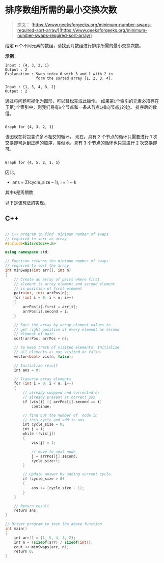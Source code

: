 # 排序数组所需的最小交换次数

> 原文： [https://www.geeksforgeeks.org/minimum-number-swaps-required-sort-array/](https://www.geeksforgeeks.org/minimum-number-swaps-required-sort-array/)

给定 **n** 个不同元素的数组，请找到对数组进行排序所需的最小交换次数。

**示例**：

```
Input : {4, 3, 2, 1}
Output : 2
Explanation : Swap index 0 with 3 and 1 with 2 to 
              form the sorted array {1, 2, 3, 4}.

Input : {1, 5, 4, 3, 2}
Output : 2

```



通过将问题可视化为图形，可以轻松完成此操作。 如果第`i`个索引的元素必须存在于第`j`个索引中，则我们将有`n`个节点和一条从节点`i`指向节点`j`的边。 排序后的数组。

```

Graph for {4, 3, 2, 1}

```

该图现在将包含许多不相交的循环。 现在，具有 2 个节点的循环只需要进行 1 次交换即可达到正确的顺序，类似地，具有 3 个节点的循环也只需进行 2 次交换即可。

```

Graph for {4, 5, 2, 1, 5}

```

因此，

*   ans = Σ(cycle_size – 1), i = 1 ~ k

其中`k`是周期数

以下是该想法的实现。

## C++ 

```cpp

// C++ program to find  minimum number of swaps 
// required to sort an array 
#include<bits/stdc++.h> 

using namespace std; 

// Function returns the minimum number of swaps 
// required to sort the array 
int minSwaps(int arr[], int n) 
{ 
    // Create an array of pairs where first 
    // element is array element and second element 
    // is position of first element 
    pair<int, int> arrPos[n]; 
    for (int i = 0; i < n; i++) 
    { 
        arrPos[i].first = arr[i]; 
        arrPos[i].second = i; 
    } 

    // Sort the array by array element values to 
    // get right position of every element as second 
    // element of pair. 
    sort(arrPos, arrPos + n); 

    // To keep track of visited elements. Initialize 
    // all elements as not visited or false. 
    vector<bool> vis(n, false); 

    // Initialize result 
    int ans = 0; 

    // Traverse array elements 
    for (int i = 0; i < n; i++) 
    { 
        // already swapped and corrected or 
        // already present at correct pos 
        if (vis[i] || arrPos[i].second == i) 
            continue; 

        // find out the number of  node in 
        // this cycle and add in ans 
        int cycle_size = 0; 
        int j = i; 
        while (!vis[j]) 
        { 
            vis[j] = 1; 

            // move to next node 
            j = arrPos[j].second; 
            cycle_size++; 
        } 

        // Update answer by adding current cycle.  
        if (cycle_size > 0) 
        { 
            ans += (cycle_size - 1); 
        } 
    } 

    // Return result 
    return ans; 
} 

// Driver program to test the above function 
int main() 
{ 
    int arr[] = {1, 5, 4, 3, 2}; 
    int n = (sizeof(arr) / sizeof(int)); 
    cout << minSwaps(arr, n); 
    return 0; 
} 

```